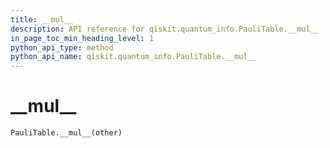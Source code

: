 ```yaml
---
title: __mul__
description: API reference for qiskit.quantum_info.PauliTable.__mul__
in_page_toc_min_heading_level: 1
python_api_type: method
python_api_name: qiskit.quantum_info.PauliTable.__mul__
---
```


# \_\_mul\_\_

<span id="qiskit.quantum_info.PauliTable.__mul__" />

`PauliTable.__mul__(other)`


